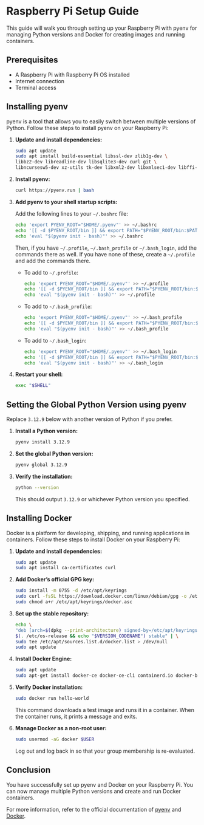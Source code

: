 # Raspberry Pi Setup Guide

This guide will walk you through setting up your Raspberry Pi with pyenv for managing Python versions and Docker for creating images and running containers.

## Prerequisites

- A Raspberry Pi with Raspberry Pi OS installed
- Internet connection
- Terminal access

## Installing pyenv

pyenv is a tool that allows you to easily switch between multiple versions of Python. Follow these steps to install pyenv on your Raspberry Pi:

1. **Update and install dependencies:**

    ```sh
    sudo apt update
    sudo apt install build-essential libssl-dev zlib1g-dev \
    libbz2-dev libreadline-dev libsqlite3-dev curl git \
    libncursesw5-dev xz-utils tk-dev libxml2-dev libxmlsec1-dev libffi-dev liblzma-dev
    ```

2. **Install pyenv:**

    ```sh
    curl https://pyenv.run | bash
    ```

3. **Add pyenv to your shell startup scripts:**

    Add the following lines to your `~/.bashrc` file:

    ```sh
    echo 'export PYENV_ROOT="$HOME/.pyenv"' >> ~/.bashrc
    echo '[[ -d $PYENV_ROOT/bin ]] && export PATH="$PYENV_ROOT/bin:$PATH"' >> ~/.bashrc
    echo 'eval "$(pyenv init - bash)"' >> ~/.bashrc
    ```

    Then, if you have `~/.profile`, `~/.bash_profile` or `~/.bash_login`, add the commands there as well. If you have none of these, create a `~/.profile` and add the commands there.

    * To add to `~/.profile`:
       ``` bash
       echo 'export PYENV_ROOT="$HOME/.pyenv"' >> ~/.profile
       echo '[[ -d $PYENV_ROOT/bin ]] && export PATH="$PYENV_ROOT/bin:$PATH"' >> ~/.profile
       echo 'eval "$(pyenv init - bash)"' >> ~/.profile
       ```
     * To add to `~/.bash_profile`:
       ```bash
       echo 'export PYENV_ROOT="$HOME/.pyenv"' >> ~/.bash_profile
       echo '[[ -d $PYENV_ROOT/bin ]] && export PATH="$PYENV_ROOT/bin:$PATH"' >> ~/.bash_profile
       echo 'eval "$(pyenv init - bash)"' >> ~/.bash_profile
       ```
    * To add to `~/.bash_login`:
       ```bash
       echo 'export PYENV_ROOT="$HOME/.pyenv"' >> ~/.bash_login
       echo '[[ -d $PYENV_ROOT/bin ]] && export PATH="$PYENV_ROOT/bin:$PATH"' >> ~/.bash_login
       echo 'eval "$(pyenv init - bash)"' >> ~/.bash_login
       ```

4. **Restart your shell:**

    ```sh
    exec "$SHELL"
    ```

## Setting the Global Python Version using pyenv

Replace `3.12.9` below with another version of Python if you prefer.

1. **Install a Python version:**

    ```sh
    pyenv install 3.12.9
    ```

2. **Set the global Python version:**

    ```sh
    pyenv global 3.12.9
    ```

3. **Verify the installation:**

    ```sh
    python --version
    ```

    This should output `3.12.9` or whichever Python version you specified.

## Installing Docker

Docker is a platform for developing, shipping, and running applications in containers. Follow these steps to install Docker on your Raspberry Pi:

1. **Update and install dependencies:**

    ```sh
    sudo apt update
    sudo apt install ca-certificates curl
    ```

2. **Add Docker’s official GPG key:**

    ```sh
    sudo install -m 0755 -d /etc/apt/keyrings
    sudo curl -fsSL https://download.docker.com/linux/debian/gpg -o /etc/apt/keyrings/docker.asc
    sudo chmod a+r /etc/apt/keyrings/docker.asc
    ```

3. **Set up the stable repository:**

    ```sh
    echo \
    "deb [arch=$(dpkg --print-architecture) signed-by=/etc/apt/keyrings/docker.asc] https://download.docker.com/linux/debian \
    $(. /etc/os-release && echo "$VERSION_CODENAME") stable" | \
    sudo tee /etc/apt/sources.list.d/docker.list > /dev/null
    sudo apt update
    ```

4. **Install Docker Engine:**

    ```sh
    sudo apt update
    sudo apt-get install docker-ce docker-ce-cli containerd.io docker-buildx-plugin docker-compose-plugin
    ```

5. **Verify Docker installation:**

    ```sh
    sudo docker run hello-world
    ```

    This command downloads a test image and runs it in a container. When the container runs, it prints a message and exits.

6. **Manage Docker as a non-root user:**

    ```sh
    sudo usermod -aG docker $USER
    ```

    Log out and log back in so that your group membership is re-evaluated.

## Conclusion

You have successfully set up pyenv and Docker on your Raspberry Pi. You can now manage multiple Python versions and create and run Docker containers.

For more information, refer to the official documentation of [pyenv](https://github.com/pyenv/pyenv) and [Docker](https://docs.docker.com/get-started/).
